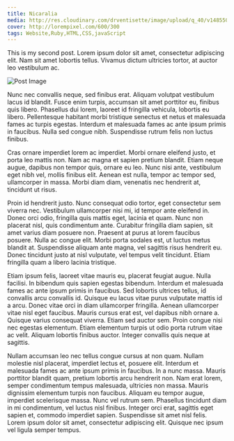 ```yaml
---
title: Nicaralia
media: http://res.cloudinary.com/drventisette/image/upload/q_40/v1485503014/nicaralia_hqg4mc.gif
cover: http://lorempixel.com/600/300
tags: Website,Ruby,HTML,CSS,javaScript
---
```


This is my second post. Lorem ipsum dolor sit amet, consectetur adipiscing elit. Nam sit amet lobortis tellus. Vivamus dictum ultricies tortor, at auctor leo vestibulum ac.

![Post Image](http://lorempixel.com/400/100)

Nunc nec convallis neque, sed finibus erat. Aliquam volutpat vestibulum lacus id blandit. Fusce enim turpis, accumsan sit amet porttitor eu, finibus quis libero. Phasellus dui lorem, laoreet id fringilla vehicula, lobortis eu libero. Pellentesque habitant morbi tristique senectus et netus et malesuada fames ac turpis egestas. Interdum et malesuada fames ac ante ipsum primis in faucibus. Nulla sed congue nibh. Suspendisse rutrum felis non luctus finibus.

Cras ornare imperdiet lorem ac imperdiet. Morbi ornare eleifend justo, et porta leo mattis non. Nam ac magna et sapien pretium blandit. Etiam neque augue, dapibus non tempor quis, ornare eu leo. Nunc nisi ante, vestibulum eget nibh vel, mollis finibus elit. Aenean est nulla, tempor ac tempor sed, ullamcorper in massa. Morbi diam diam, venenatis nec hendrerit at, tincidunt ut risus.

Proin id hendrerit justo. Nunc consequat odio tortor, eget consectetur sem viverra nec. Vestibulum ullamcorper nisi mi, id tempor ante eleifend in. Donec orci odio, fringilla quis mattis eget, lacinia et quam. Nunc non placerat nisl, quis condimentum ante. Curabitur fringilla diam sapien, sit amet varius diam posuere non. Praesent at purus at lorem faucibus posuere. Nulla ac congue elit. Morbi porta sodales est, ut luctus metus blandit at. Suspendisse aliquam ante magna, vel sagittis risus hendrerit eu. Donec tincidunt justo at nisl vulputate, vel tempus velit tincidunt. Etiam fringilla quam a libero lacinia tristique.

Etiam ipsum felis, laoreet vitae mauris eu, placerat feugiat augue. Nulla facilisi. In bibendum quis sapien egestas bibendum. Interdum et malesuada fames ac ante ipsum primis in faucibus. Sed lobortis ultrices tellus, id convallis arcu convallis id. Quisque eu lacus vitae purus vulputate mattis id a arcu. Donec vitae orci in diam ullamcorper fringilla. Aenean ullamcorper vitae nisl eget faucibus. Mauris cursus erat est, vel dapibus nibh ornare a. Quisque varius consequat viverra. Etiam sed auctor sem. Proin congue nisi nec egestas elementum. Etiam elementum turpis ut odio porta rutrum vitae ac velit. Aliquam lobortis finibus auctor. Integer convallis quis neque at sagittis.

Nullam accumsan leo nec tellus congue cursus at non quam. Nullam molestie nisl placerat, imperdiet lectus et, posuere elit. Interdum et malesuada fames ac ante ipsum primis in faucibus. In a nunc massa. Mauris porttitor blandit quam, pretium lobortis arcu hendrerit non. Nam erat lorem, semper condimentum tempus malesuada, ultricies non massa. Mauris dignissim elementum turpis non faucibus. Aliquam eu tempor augue, imperdiet scelerisque massa. Nunc vel rutrum sem. Phasellus tincidunt diam in mi condimentum, vel luctus nisl finibus. Integer orci erat, sagittis eget sapien et, commodo imperdiet sapien. Suspendisse sit amet nisl felis. Lorem ipsum dolor sit amet, consectetur adipiscing elit. Quisque nec ipsum vel ligula semper tempus.